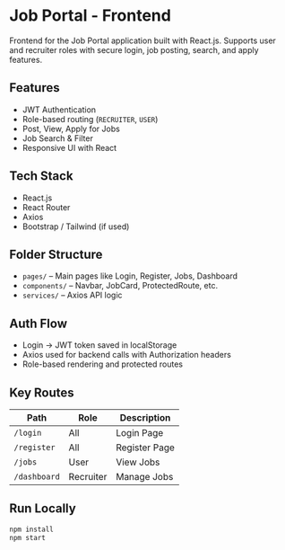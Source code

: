# Job Portal - Frontend

Frontend for the Job Portal application built with React.js. Supports user and recruiter roles with secure login, job posting, search, and apply features.

##  Features

- JWT Authentication
- Role-based routing (`RECRUITER`, `USER`)
- Post, View, Apply for Jobs
- Job Search & Filter
- Responsive UI with React

## Tech Stack

- React.js
- React Router
- Axios
- Bootstrap / Tailwind (if used)

## Folder Structure

- `pages/` – Main pages like Login, Register, Jobs, Dashboard
- `components/` – Navbar, JobCard, ProtectedRoute, etc.
- `services/` – Axios API logic

## Auth Flow

- Login -> JWT token saved in localStorage
- Axios used for backend calls with Authorization headers
- Role-based rendering and protected routes

##  Key Routes

| Path            | Role       | Description        |
|-----------------|------------|--------------------|
| `/login`        | All        | Login Page         |
| `/register`     | All        | Register Page      |
| `/jobs`         | User       | View Jobs          |
| `/dashboard`    | Recruiter  | Manage Jobs        |

##  Run Locally

```bash
npm install
npm start

